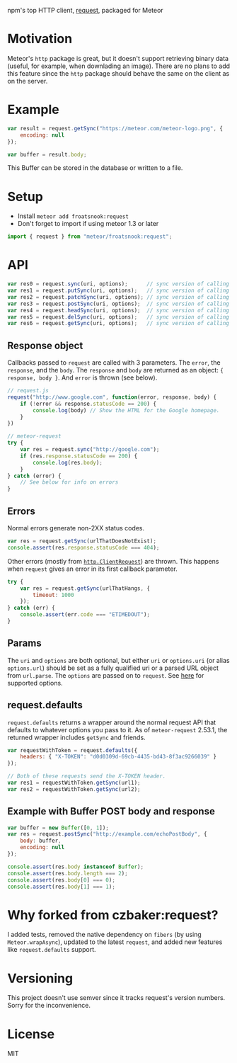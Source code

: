 npm's top HTTP client, [request](https://github.com/request/request), packaged for Meteor

Motivation
==========
Meteor's `http` package is great, but it doesn't support retrieving binary data (useful, for example, when downlading an image).  There are no plans to add this feature since the `http` package should behave the same on the client as on the server.

Example
=======
```javascript
var result = request.getSync("https://meteor.com/meteor-logo.png", {
    encoding: null
});

var buffer = result.body;
```

This Buffer can be stored in the database or written to a file.

Setup
=====
* Install `meteor add froatsnook:request`
* Don't forget to import if using meteor 1.3 or later

```javascript
import { request } from "meteor/froatsnook:request";
```

API
===
```javascript
var res0 = request.sync(uri, options);      // sync version of calling request directly
var res1 = request.putSync(uri, options);   // sync version of calling request.put
var res2 = request.patchSync(uri, options); // sync version of calling request.patch
var res3 = request.postSync(uri, options);  // sync version of calling request.post
var res4 = request.headSync(uri, options);  // sync version of calling request.head
var res5 = request.delSync(uri, options);   // sync version of calling request.del
var res6 = request.getSync(uri, options);   // sync version of calling request.get
```

Response object
---------------
Callbacks passed to `request` are called with 3 parameters.  The `error`, the `response`, and the `body`.  The `response` and `body` are returned as an object: `{ response, body }`.  And `error` is thrown (see below).

```javascript
// request.js
request("http://www.google.com", function(error, response, body) {
    if (!error && response.statusCode == 200) {
        console.log(body) // Show the HTML for the Google homepage.
    }
})

// meteor-request
try {
    var res = request.sync("http://google.com");
    if (res.response.statusCode == 200) {
        console.log(res.body);
    }
} catch (error) {
    // See below for info on errors
}
```

Errors
------
Normal errors generate non-2XX status codes.

```javascript
var res = request.getSync(urlThatDoesNotExist);
console.assert(res.response.statusCode === 404);
```

Other errors (mostly from [`http.ClientRequest`](http://nodejs.org/api/http.html#http_class_http_clientrequest)) are thrown.  This happens when `request` gives an error in its first callback parameter.

```javascript
try {
    var res = request.getSync(urlThatHangs, {
        timeout: 1000
    });
} catch (err) {
    console.assert(err.code === "ETIMEDOUT");
}
```

Params
------
The `uri` and `options` are both optional, but either `uri` or `options.uri` (or alias `options.url`) should be set as a fully qualified uri or a parsed URL object from `url.parse`.  The `options` are passed on to `request`.  See [here](https://github.com/request/request#requestoptions-callback) for supported options.

request.defaults
----------------
`request.defaults` returns a wrapper around the normal request API that defaults to whatever options you pass to it.  As of `meteor-request` 2.53.1, the returned wrapper includes `getSync` and friends.

```javascript
var requestWithToken = request.defaults({
    headers: { "X-TOKEN": "d0d0309d-69cb-4435-bd43-8f3ac9266039" }
});

// Both of these requests send the X-TOKEN header.
var res1 = requestWithToken.getSync(url1);
var res2 = requestWithToken.getSync(url2);
```

Example with Buffer POST body and response
------------------------------------------
```javascript
var buffer = new Buffer([0, 1]);
var res = request.postSync("http://example.com/echoPostBody", {
    body: buffer,
    encoding: null
});

console.assert(res.body instanceof Buffer);
console.assert(res.body.length === 2);
console.assert(res.body[0] === 0);
console.assert(res.body[1] === 1);
```

Why forked from czbaker:request?
================================
I added tests, removed the native dependency on `fibers` (by using `Meteor.wrapAsync`), updated to the latest `request`, and added new features like `request.defaults` support.

Versioning
==========
This project doesn't use semver since it tracks request's version numbers.  Sorry for the inconvenience.

License
=======
MIT


